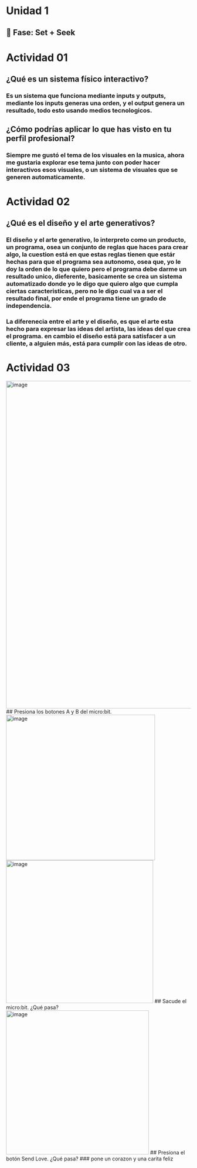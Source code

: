 # Unidad 1

## 🔎 Fase: Set + Seek
# Actividad 01

## ¿Qué es un sistema físico interactivo?
### Es un sistema que funciona mediante inputs y outputs, mediante los inputs generas una orden, y el output genera un resultado, todo esto usando medios tecnologicos.
## ¿Cómo podrías aplicar lo que has visto en tu perfil profesional?
### Siempre me gustó el tema de los visuales en la musica, ahora me gustaria explorar ese tema junto con poder hacer interactivos esos visuales, o un sistema de visuales que se generen automaticamente.

# Actividad 02

## ¿Qué es el diseño y el arte generativos?
### El diseño y el arte generativo, lo interpreto como un producto, un programa, osea un conjunto de reglas que haces para crear algo, la cuestion está en que estas reglas tienen que estár hechas para que el programa sea autonomo, osea que, yo le doy la orden de lo que quiero pero el programa debe darme un resultado unico, dieferente, basicamente  se crea un sistema automatizado donde yo le digo que quiero algo que cumpla ciertas caracteristicas, pero no le digo cual va a ser el resultado final, por ende el programa tiene un grado de independencia.
### La diferenecia entre el arte y el diseño, es que el arte esta hecho para expresar las ideas del artista, las ideas del que crea el programa. en cambio el diseño está para satisfacer a un cliente, a alguien más, está para cumplir con las ideas de otro.

# Actividad 03
<img width="545" height="894" alt="image" src="https://github.com/user-attachments/assets/b7465cb2-dfe1-439d-afba-d138a1c83be9" />
## Presiona los botones A y B del micro:bit.

<img width="406" height="397" alt="image" src="https://github.com/user-attachments/assets/ec54e74a-b438-46db-b14d-3573597a81a4" />

<img width="401" height="390" alt="image" src="https://github.com/user-attachments/assets/b9260e2b-363a-40e3-a622-cfc5fcc3169c" />
## Sacude el micro:bit. ¿Qué pasa?

<img width="389" height="393" alt="image" src="https://github.com/user-attachments/assets/b2bfd105-def7-4472-88e5-84c5968e8ad7" />
## Presiona el botón Send Love. ¿Qué pasa?
### pone un corazon y una carita feliz
